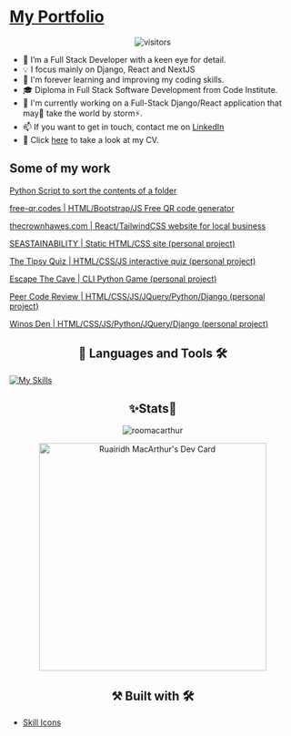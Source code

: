 # [My Portfolio](https://www.roomacarthur.dev)

<div align="center"><img src="https://komarev.com/ghpvc/?username=roomacarthur&color=brightgreen&style=flat&label=Views" alt="visitors"></div>

- 👀 I’m a Full Stack Developer with a keen eye for detail.
- 💡 I focus mainly on Django, React and NextJS
- 🌱 I'm forever learning and improving my coding skills. 
- 🎓 Diploma in Full Stack Software Development from Code Institute.
- 📘 I'm currently working on a Full-Stack Django/React application that may👀 take the world by storm⚡.
- 📫 If you want to get in touch, contact me on [LinkedIn](https://www.linkedin.com/in/ruairidh-macarthur-23427a191/)
- 📑 Click [here](./cv/ruairidhmacarthur_cv.pdf) to take a look at my CV.

<h2>Some of my work</h2>

[Python Script to sort the contents of a folder](https://github.com/roomacarthur/downloadify)

[free-qr.codes | HTML/Bootstrap/JS Free QR code generator](https://www.free-qr.codes)

[thecrownhawes.com | React/TailwindCSS website for local business](https://www.thecrownhawes.com)

[SEASTAINABILITY | Static HTML/CSS site (personal project)](https://github.com/roomacarthur/seastainability)

[The Tipsy Quiz | HTML/CSS/JS interactive quiz (personal project)](https://github.com/roomacarthur/the-tipsy-quiz)

[Escape The Cave | CLI Python Game (personal project)](https://github.com/roomacarthur/escape-the-cave)

[Peer Code Review | HTML/CSS/JS/JQuery/Python/Django (personal project)](https://github.com/roomacarthur/pcr)

[Winos Den | HTML/CSS/JS/Python/JQuery/Django (personal project)](https://github.com/roomacarthur/winos_den)
           
          
<h2 align="center">📖 Languages and Tools 🛠</h2>

<p align="center">

[![My Skills](https://skillicons.dev/icons?i=html,js,py,css,bootstrap,tailwind,django,react,aws,heroku,postgres,vscode,babel,vite,git,github&perline=6)](https://skillicons.dev)

</p>




<h2 align="center"> ✨Stats🔎 </h2>

<div align="center"><img src="https://github-readme-streak-stats.herokuapp.com?user=roomacarthur&theme=ads-juicy-fresh" alt="roomacarthur" /></p></div>

<div align="center">
<a href="https://app.daily.dev/RooMacArthur"><img src="https://api.daily.dev/devcards/b3c1a2b3f1834dd89cef93ad3f29e1be.png?r=exm" width="400" alt="Ruairidh MacArthur's Dev Card"/></a>
</div>

<h2 align="center">⚒️ Built with 🛠️</h2>

- [Skill Icons](https://skillicons.dev/)
